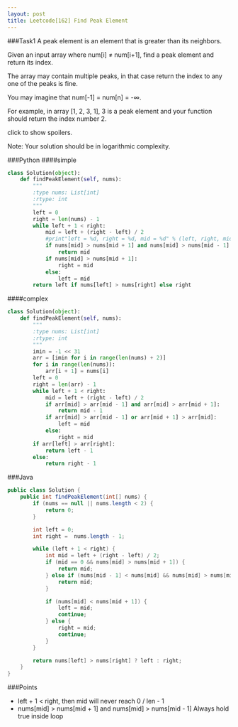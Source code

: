 ```yaml
---
layout: post
title: Leetcode[162] Find Peak Element
---
```

###Task1
A peak element is an element that is greater than its neighbors.

Given an input array where num[i] ≠ num[i+1], find a peak element and return its index.

The array may contain multiple peaks, in that case return the index to any one of the peaks is fine.

You may imagine that num[-1] = num[n] = -∞.

For example, in array [1, 2, 3, 1], 3 is a peak element and your function should return the index number 2.

click to show spoilers.

Note:
Your solution should be in logarithmic complexity.

###Python
####simple
```python
class Solution(object):
    def findPeakElement(self, nums):
        """
        :type nums: List[int]
        :rtype: int
        """
        left = 0
        right = len(nums) - 1
        while left + 1 < right:
            mid = left + (right - left) / 2
            #print"left = %d, right = %d, mid = %d" % (left, right, mid)
            if nums[mid] > nums[mid + 1] and nums[mid] > nums[mid - 1]:
                return mid
            if nums[mid] > nums[mid + 1]:
                right = mid
            else:
                left = mid
        return left if nums[left] > nums[right] else right
```
####complex
```python
class Solution(object):
    def findPeakElement(self, nums):
        """
        :type nums: List[int]
        :rtype: int
        """
        imin = -1 << 31
        arr = [imin for i in range(len(nums) + 2)]
        for i in range(len(nums)):
            arr[i + 1] = nums[i]
        left = 0
        right = len(arr) - 1
        while left + 1 < right:
            mid = left + (right - left) / 2
            if arr[mid] > arr[mid - 1] and arr[mid] > arr[mid + 1]:
                return mid - 1
            if arr[mid] > arr[mid - 1] or arr[mid + 1] > arr[mid]:
                left = mid
            else:
                right = mid
        if arr[left] > arr[right]:
            return left - 1
        else:
            return right - 1
```
###Java
```java
public class Solution {
    public int findPeakElement(int[] nums) {
        if (nums == null || nums.length < 2) {
            return 0;
        }

        int left = 0;
        int right =  nums.length - 1;

        while (left + 1 < right) {
            int mid = left + (right - left) / 2;
            if (mid == 0 && nums[mid] > nums[mid + 1]) {
                return mid;
            } else if (nums[mid - 1] < nums[mid] && nums[mid] > nums[mid + 1]) {
                return mid;
            }

            if (nums[mid] < nums[mid + 1]) {
                left = mid;
                continue;
            } else {
                right = mid;
                continue;
            }
        }

        return nums[left] > nums[right] ? left : right;
    }
}
```

###Points

* left + 1 < right, then mid will never reach 0 / len - 1
* nums[mid] > nums[mid + 1] and nums[mid] > nums[mid - 1] Always hold true inside loop